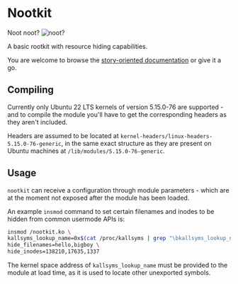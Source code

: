 # Nootkit

Noot noot?
![noot?](https://i.kym-cdn.com/entries/icons/original/000/040/642/terrifiednootnoot.jpg)

A basic rootkit with resource hiding capabilities.

You are welcome to browse the [story-oriented documentation](docs/section-1.md)
or give it a go.

## Compiling

Currently only Ubuntu 22 LTS kernels of version 5.15.0-76 are supported -
and to compile the module you'll have to get the corresponding headers as they aren't
included.

Headers are assumed to be located at `kernel-headers/linux-headers-5.15.0-76-generic`,
in the same exact structure as they are present on Ubuntu machines at
`/lib/modules/5.15.0-76-generic`.

## Usage

`nootkit` can receive a configuration through module parameters -
which are at the moment not exposed after the module has been loaded.

An example `insmod` command to set certain filenames and inodes to be hidden
from common usermode APIs is:

```sh
insmod /nootkit.ko \
kallsyms_lookup_name=0x$(cat /proc/kallsyms | grep "\bkallsyms_lookup_name\b" | cut -d " " -f 1) \
hide_filenames=hello,bigboy \
hide_inodes=138210,17635,1337
```

The kernel space address of `kallsyms_lookup_name` must be provided to the module at load time,
as it is used to locate other unexported symbols.
